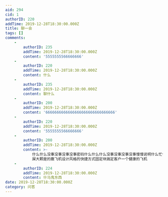 ```yaml
---
aid: 294
cid: 1
authorID: 220
addTime: 2019-12-28T18:30:00.000Z
title: 聊一会
tags: []
comments:
    -
        authorID: 235
        addTime: 2019-12-28T18:30:00.000Z
        content: '5555555566666666'
    -
        authorID: 220
        addTime: 2019-12-28T18:30:00.000Z
        content: 什么
    -
        authorID: 235
        addTime: 2019-12-28T18:30:00.000Z
        content: 聊什么
    -
        authorID: 200
        addTime: 2019-12-28T18:30:00.000Z
        content: '6666666666666666666666666666666'
    -
        authorID: 220
        addTime: 2019-12-28T18:30:00.000Z
        content: '5555555566666666'
    -
        authorID: 200
        addTime: 2019-12-28T18:30:00.000Z
        content: >-
            什么什么没事没事没事没事密码什么什么什么没事没事没事没事慢慢说明什么忙什么什么什么的女生都会卡活动卡的
            屎大颗是的撒飞机设计风格的快捷方式固定块搞定客户一个健康的飞机
    -
        authorID: 224
        addTime: 2019-12-28T18:30:00.000Z
        content: 什马鬼东西
date: 2019-12-28T18:30:00.000Z
category: 问答
---
```



